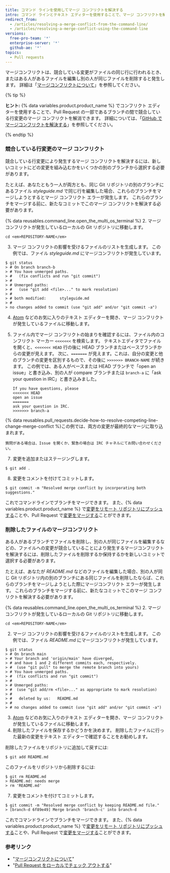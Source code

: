 ```yaml
---
title: コマンド ラインを使用してマージ コンフリクトを解決する
intro: コマンド ラインとテキスト エディターを使用することで、マージ コンフリクトを解決できます。
redirect_from:
  - /articles/resolving-a-merge-conflict-from-the-command-line/
  - /articles/resolving-a-merge-conflict-using-the-command-line
versions:
  free-pro-team: '*'
  enterprise-server: '*'
  github-ae: '*'
topics:
  - Pull requests
---
```


マージコンフリクトは、競合している変更がファイルの同じ行に行われるとき、またはある人があるファイルを編集し別の人が同じファイルを削除すると発生します。 詳細は「[マージコンフリクトについて](/articles/about-merge-conflicts/)」を参照してください。

{% tip %}

**ヒント:** {% data variables.product.product_name %} でコンフリクト エディターを使用することで、Pull Request の一部であるブランチの間で競合している行変更のマージ コンフリクトを解消できます。 詳細については、「[GitHub でマージコンフリクトを解決する](/articles/resolving-a-merge-conflict-on-github)」を参照してください。

{% endtip %}

### 競合している行変更のマージ コンフリクト

競合している行変更により発生するマージ コンフリクトを解決するには、新しいコミットにどの変更を組み込むかをいくつかの別のブランチから選択する必要があります。

たとえば、あなたともう一人が両方とも、同じ Git リポジトリの別のブランチにあるファイル _styleguide.md_ で同じ行を編集した場合、これらのブランチをマージしようとするとマージ コンフリクト エラーが発生します。 これらのブランチをマージする前に、新たなコミットでこのマージ コンフリクトを解決する必要があります。

{% data reusables.command_line.open_the_multi_os_terminal %}
2. マージ コンフリクトが発生しているローカルの Git リポジトリに移動します。
  ```shell
  cd <em>REPOSITORY-NAME</em>
  ```
3. マージ コンフリクトの影響を受けるファイルのリストを生成します。 この例では、ファイル *styleguide.md* にマージコンフリクトが発生しています。
  ```shell
  $ git status
  > # On branch branch-b
  > # You have unmerged paths.
  > #   (fix conflicts and run "git commit")
  > #
  > # Unmerged paths:
  > #   (use "git add <file>..." to mark resolution)
  > #
  > # both modified:      styleguide.md
  > #
  > no changes added to commit (use "git add" and/or "git commit -a")
  ```
4. [Atom](https://atom.io/) などのお気に入りのテキスト エディターを開き、マージ コンフリクトが発生しているファイルに移動します。
5. ファイル内でマージ コンフリクトの始まりを確認するには、ファイル内のコンフリクト マーカー `<<<<<<<` を検索します。 テキストエディタでファイルを開くと、`<<<<<<< HEAD` 行の後に HEAD ブランチまたはベースブランチからの変更が見えます。 次に、`=======` が見えます。これは、自分の変更と他のブランチの変更を区別するもので、その後に `>>>>>>> BRANCH-NAME` が続きます。 この例では、ある人がベースまたは HEAD ブランチで「open an issue」と書き込み、別の人が compare ブランチまたは `branch-a` に「ask your question in IRC」と書き込みました。

    ```
    If you have questions, please
    <<<<<<< HEAD
    open an issue
    =======
    ask your question in IRC.
    >>>>>>> branch-a
    ```
{% data reusables.pull_requests.decide-how-to-resolve-competing-line-change-merge-conflict %}この例では、両方の変更が最終的なマージに取り込まれます。

  ```shell
  質問がある場合は、Issue を開くか、緊急の場合は IRC チャネルにてお問い合わせください。
  ```
7. 変更を追加またはステージングします。
  ```shell
  $ git add .
  ```
8. 変更をコメントを付けてコミットします。
  ```shell
  $ git commit -m "Resolved merge conflict by incorporating both suggestions."
  ```

これでコマンドラインでブランチをマージできます。 また、{% data variables.product.product_name %} で[変更をリモート リポジトリにプッシュする](/github/getting-started-with-github/pushing-commits-to-a-remote-repository/)ことや、Pull Request で[変更をマージする](/articles/merging-a-pull-request/)ことができます。

### 削除したファイルのマージコンフリクト

ある人があるブランチでファイルを削除し、別の人が同じファイルを編集するなどの、ファイルへの変更が競合していることにより発生するマージコンフリクトを解決するには、削除したファイルを削除するか保持するかを新しいコミットで選択する必要があります。

たとえば、あなたが *README.md* などのファイルを編集した場合、別の人が同じ Git リポジトリ内の別のブランチにある同じファイルを削除したならば、これらのブランチをマージしようとした際にマージコンフリクト エラーが発生します。 これらのブランチをマージする前に、新たなコミットでこのマージ コンフリクトを解決する必要があります。

{% data reusables.command_line.open_the_multi_os_terminal %}
2. マージ コンフリクトが発生しているローカルの Git リポジトリに移動します。
  ```shell
  cd <em>REPOSITORY-NAME</em>
  ```
2. マージ コンフリクトの影響を受けるファイルのリストを生成します。 この例では、ファイル *README.md* にマージコンフリクトが発生しています。
  ```shell
  $ git status
  > # On branch main
  > # Your branch and 'origin/main' have diverged,
  > # and have 1 and 2 different commits each, respectively.
  > #  (use "git pull" to merge the remote branch into yours)
  > # You have unmerged paths.
  > #  (fix conflicts and run "git commit")
  > #
  > # Unmerged paths:
  > #  (use "git add/rm <file>..." as appropriate to mark resolution)
  > #
  > #   deleted by us:   README.md
  > #
  > # no changes added to commit (use "git add" and/or "git commit -a")
  ```
3. [Atom](https://atom.io/) などのお気に入りのテキスト エディターを開き、マージ コンフリクトが発生しているファイルに移動します。
6. 削除したファイルを保存するかどうかを決めます。 削除したファイルに行った最新の変更をテキスト エディターで確認することをお勧めします。

 削除したファイルをリポジトリに追加して戻すには:
  ```shell
  $ git add README.md
  ```
 このファイルをリポジトリから削除するには:
  ```shell
  $ git rm README.md
  > README.md: needs merge
  > rm 'README.md'
  ```
7. 変更をコメントを付けてコミットします。
  ```shell
  $ git commit -m "Resolved merge conflict by keeping README.md file."
  > [branch-d 6f89e49] Merge branch 'branch-c' into branch-d
  ```

これでコマンドラインでブランチをマージできます。 また、{% data variables.product.product_name %} で[変更をリモート リポジトリにプッシュする](/github/getting-started-with-github/pushing-commits-to-a-remote-repository/)ことや、Pull Request で[変更をマージする](/articles/merging-a-pull-request/)ことができます。

### 参考リンク

- "[マージコンフリクトについて](/articles/about-merge-conflicts)"
- "[Pull Request をローカルでチェック アウトする](/articles/checking-out-pull-requests-locally/)"
